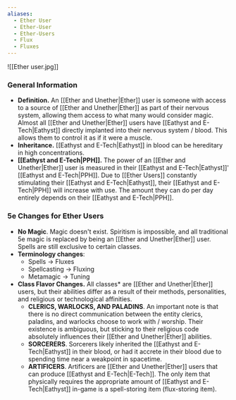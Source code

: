 ```yaml
---
aliases:
  - Ether User
  - Ether-User
  - Ether-Users
  - Flux
  - Fluxes
---
```

![[Ether user.jpg]]

### General Information
- **Definition.** An [[Ether and Unether|Ether]] user is someone with access to a source of [[Ether and Unether|Ether]] as part of their nervous system, allowing them access to what many would consider magic. Almost all [[Ether and Unether|Ether]] users have [[Eathyst and E-Tech|Eathyst]] directly implanted into their nervous system / blood. This allows them to control it as if it were a muscle.
- **Inheritance.** [[Eathyst and E-Tech|Eathyst]] in blood can be hereditary in high concentrations. 
- **[[Eathyst and E-Tech|PPH]].** The power of an [[Ether and Unether|Ether]] user is measured in their [[Eathyst and E-Tech|Eathyst]]' [[Eathyst and E-Tech|PPH]]. Due to [[Ether Users]] constantly stimulating their [[Eathyst and E-Tech|Eathyst]], their [[Eathyst and E-Tech|PPH]] will increase with use. The amount they can do per day entirely depends on their [[Eathyst and E-Tech|PPH]]. 

### 5e Changes for Ether Users
- **No Magic**. Magic doesn't exist. Spiritism is impossible, and all traditional 5e magic is replaced by being an [[Ether and Unether|Ether]] user. Spells are still exclusive to certain classes.
- **Terminology changes**:
	- Spells -> Fluxes
	- Spellcasting -> Fluxing
	- Metamagic -> Tuning
- **Class Flavor Changes.** All classes* are [[Ether and Unether|Ether]] users, but their abilities differ as a result of their methods, personalities, and religious or technological affinities. 
	- **CLERICS, WARLOCKS, AND PALADINS**. An important note is that there is no direct communication between the entity clerics, paladins, and warlocks choose to work with / worship. Their existence is ambiguous, but sticking to their religious code absolutely influences their [[Ether and Unether|Ether]] abilities. 
	- **SORCERERS**. Sorcerers likely inherited the [[Eathyst and E-Tech|Eathyst]] in their blood, or had it accrete in their blood due to spending time near a weakpoint in spacetime. 
	- **ARTIFICERS**. Artificers are [[Ether and Unether|Ether]] users that can produce [[Eathyst and E-Tech|E-Tech]]. The only item that physically requires the appropriate amount of [[Eathyst and E-Tech|Eathyst]] in-game is a spell-storing item (flux-storing item).